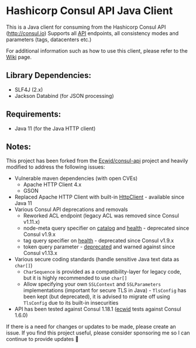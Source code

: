 Hashicorp Consul API Java Client
================================
This is a Java client for consuming from the Hashicorp Consul API (http://consul.io)
Supports all [API](https://developer.hashicorp.com/consul/api-docs) endpoints, all consistency modes and parameters (tags, datacenters etc.)

For additional information such as how to use this client, please refer to the [Wiki](https://github.com/jon5477/consul-api/wiki) page.

Library Dependencies:
---------------------
- SLF4J (2.x)
- Jackson Databind (for JSON processing)

Requirements:
-------------
- Java 11 (for the Java HTTP client)

Notes:
------
This project has been forked from the [Ecwid/consul-api](https://github.com/Ecwid/consul-api) project and heavily modified to address the following issues:
- Vulnerable maven dependencies (with open CVEs)
  - Apache HTTP Client 4.x
  - GSON
- Replaced Apache HTTP Client with built-in [HttpClient](https://openjdk.org/groups/net/httpclient/intro.html) - available since Java 11
- Various Consul API deprecations and removals
  - Reworked ACL endpoint (legacy ACL was removed since Consul v1.11.x)
  - node-meta query specifier on [catalog](https://developer.hashicorp.com/consul/api-docs/catalog#node-meta) and [health](https://developer.hashicorp.com/consul/api-docs/health#node-meta-1) - deprecated since Consul v1.9.x
  - tag query specifier on [health](https://developer.hashicorp.com/consul/api-docs/health#tag) - deprecated since Consul v1.9.x
  - token query parameter - [deprecated](https://developer.hashicorp.com/consul/api-docs/v1.13.x/api-structure) and warned against since Consul v1.13.x
- Various secure coding standards (handle sensitive Java text data as `char[]`)
  - `CharSequence` is provided as a compatibility-layer for legacy code, but it is highly recommended to use `char[]`
  - Allow specifying your own `SSLContext` and `SSLParameters` implementations (important for secure TLS in Java) - `TlsConfig` has been kept (but deprecated), it is advised to migrate off using `TlsConfig` due to its built-in insecurities
- API has been tested against Consul 1.18.1 ([ecwid](https://github.com/Ecwid/consul-api/blob/232550b44e122f42446876835946baf2de333f53/src/test/java/com/ecwid/consul/ConsulTestConstants.java#L5) tests against Consul 1.6.0)

If there is a need for changes or updates to be made, please create an issue. If you find this project useful, please consider sponsoring me so I can continue to provide updates 🙏
